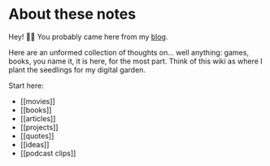 # About these notes

Hey! 👋🏽 You probably came here from my [blog](https://tiffanywhite.blog).

Here are an unformed collection of thoughts on... well anything: games, books, you name it, it is here, for the most part. Think of this wiki as where I plant the seedlings for my digital garden.

Start here:

- [[movies]]
- [[books]]
- [[articles]]
- [[projects]]
- [[quotes]]
- [[ideas]]
- [[podcast clips]]

